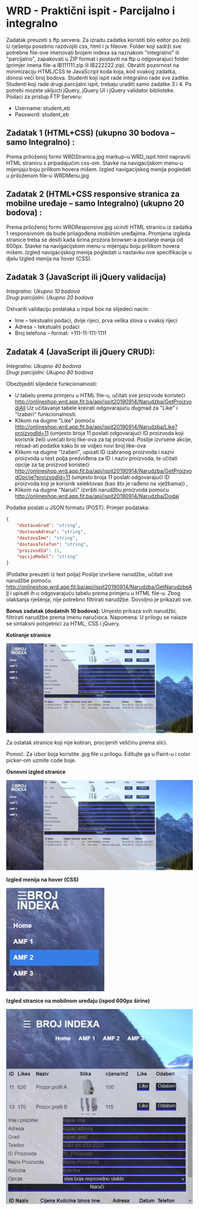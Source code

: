 # WRD - Praktični ispit - Parcijalno i integralno

Zadatak preuzeti s ftp servera. Za izradu zadatka koristiti bilo editor po želji. U rješenju posebno razdvojiti css, html i js fileove. Folder koji sadrži sve potrebne file-ove imenovati brojem indexa sa naznakom "integralno" ili "parcijalno", zapakovati u ZIP format i postaviti na ftp u odgovarajuci folder (primjer imena file-a IB111111.zip ili IB222222.zip). Obratiti pozornost na minimizaciju HTML/CSS te JavaScript koda koja, kod svakog zadatka, donosi veći broj bodova. Studenti koji ispit rade integralno rade sve zadtke. Studenti koji rade drugi parcijalni ispit, trebaju uraditi samo zadatke 3 i 4.
Po potrebi mozete ukljucti jQuery, jQuery UI i jQuery validator biblioteke.
Podaci za pristup FTP Serveru:
* Username: student_eb
* Password: student_eb

## Zadatak 1 (HTML+CSS) (ukupno 30 bodova – samo Integralno) :

Prema priloženoj formi WRDStranica.jpg markup-u WRD_ispit.html napraviti HTML stranicu s pripadajućim css-om. Stavke na navigacijskom menu-u mijenjaju boju prilikom hovera mišem. Izgled navigacijskog menija pogledati u priloženom file-u WRDMenu.jpg

## Zadatak 2 (HTML+CSS responsive stranica za mobilne uređaje – samo Integralno) (ukupno 20 bodova) :

Prema priloženoj formi WRDResponsive.jpg uciniti HTML stranicu iz zadatka 1 responsivnom da bude prilagođena mobilnim uređajima. Promjena izgleda stranice treba se desiti kada širina prozora browser-a postanje manja od 600px. Stavke na navigacijskom menu-u mijenjaju boju prilikom hovera mišem. Izgled navigacijskog menija pogledati u nastavku ove specifikacije u djelu Izgled menija na hover (CSS). 

## Zadatak 3 (JavaScript ili jQuery validacija) 

*Integralno: Ukupno 10 bodova*  
*Drugi parcijalni: Ukupno 20 bodova* 

Ostvariti validaciju podataka u input box na slijedeci nacin:
* Ime – tekstualni podaci, dvije rijeci, prva velika slova u svakoj rijeci
* Adresa – tekstualni podaci
* Broj telefona – format: +111-11-111-1111

## Zadatak 4 (JavaScript ili jQuery CRUD):

*Integralno: Ukupno 40 bodova*  
*Drugi parcijalni: Ukupno 80 bodova* 

Obezbjediti slijedeće funkcionalnosti:
* U tabelu prema primjeru u HTML file-u, učitati sve proizvode koristeći http://onlineshop.wrd.app.fit.ba/api/ispit20190914/Narudzba/GetProizvodiAll Uz učitavanje tabele kreirati odgovarajuću dugmad za "Like" i "Izaberi" funkcionalnosti.
* Klikom na dugme "Like" pomoću http://onlineshop.wrd.app.fit.ba/api/ispit20190914/Narudzba/Like?proizvodId=11 (umjesto broja 11 poslati odgovarajući ID proizvoda koji korisnik želi) uvećati broj like-ova za taj proizvod. Poslije izvrsene akcije, reload-ati podatke kako bi se vidjeo novi broj like-ova
* Klikom na dugme "Izaberi", upisati ID izabranog proizvoda i naziv proizvoda u text polja predviđena za ID i naziv proizvoda, te učitati opcije za taj proizvod koristeći http://onlineshop.wrd.app.fit.ba/api/ispit20190914/Narudzba/GetProizvodOpcije?proizvodId=11  (umjesto broja 11 poslati odgovarajući ID proizvoda koji je korisnik selektovao (kao što je rađeno na vježbama)) ,
* Klikom na dugme "Naruči" izvršiti narudžbu proizvoda pomoću http://onlineshop.wrd.app.fit.ba/api/ispit20190914/Narudzba/Dodaj

Podatke poslati u JSON formatu (POST). Primjer podataka:
```json
{
    "dostavaGrad": "string",
    "dostavaAdresa": "string",
    "dostavaIme": "string",
    "dostavaTelefon": "string",
    "proizvodId": 11,
    "opcijaModel": "string"
}
```

(Podatke preuzeti iz text polja) Poslije izvršene narudžbe, učitati sve narudžbe pomoću http://onlineshop.wrd.app.fit.ba/api/ispit20190914/Narudzba/GetNarudzbeAll i upisati ih u odgovarajuću tabelu prema primjeru u HTML file-u. Zbog olakšanja rješenja, nije potrebno filtrirati narudžbe. Dovoljno je prikazati sve.

**Bonus zadatak (dodatnih 10 bodova):** Umjesto prikaza svih narudžbi, filtrirati narudžbe prema imenu naručioca.
Napomena: U prilogu se nalaze se sintaksni potsjetnici za HTML, CSS i jQuery.


**Kotiranje stranice**

![Kotiranje stranice](src-readme/Slika_01.png)

Za ostatak stranice koji nije kotiran, procijeniti veličinu prema slici.

Pomoć: 
Za izbor boja koristite .jpg file u prilogu. Editujte ga u Paint-u i color picker-om uzmite code boje.

**Osnovni izgled stranice**

![Osnovni izgled stranice](src-readme/Slika_02.png)

**Izgled menija na hover (CSS)**

![Meni on hover](src-readme/Slika_03.png)

**Izgled stranice na mobilnom uređaju (ispod 600px širine)**

![Mobile](src-readme/Slika_04.png)


